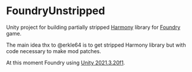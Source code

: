 # FoundryUnstripped

Unity project for building partially stripped [Harmony](https://github.com/pardeike/Harmony) library for [Foundry](https://www.paradoxinteractive.com/games/foundry/about) game.

The main idea thx to @erkle64 is to get stripped Harmony library but with code necessary to make mod patches.

At this moment Foundry using [Unity 2021.3.20f1](https://unity.com/releases/editor/whats-new/2021.3.20).
